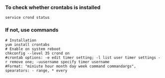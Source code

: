 ### To check whether crontabs is installed
```
service crond status
```
### If not, use commands
```
# Installation
yum install crontabs
# Enable on system reboot
chkconfig --level 35 crond on
#crontab options: -e edit timer setting; -l list user timer settings -r remove one; -uusername specify timer username
#Format: "miniute hour month day week command commandargs", spearators: - range, * every
```
